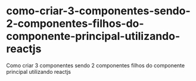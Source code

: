 # como-criar-3-componentes-sendo-2-componentes-filhos-do-componente-principal-utilizando-reactjs
Como criar 3 componentes sendo 2 componentes filhos do componente principal utilizando reactjs

